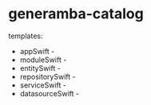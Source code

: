 # generamba-catalog


templates:

- appSwift - 
- moduleSwift - 
- entitySwift - 
- repositorySwift -
- serviceSwift - 
- datasourceSwift -